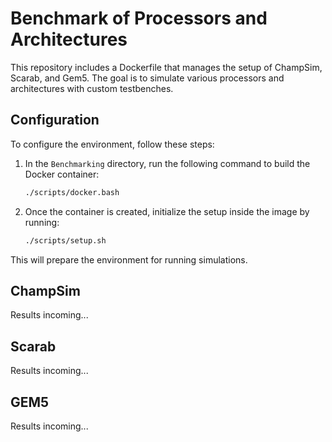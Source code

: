 # Benchmark of Processors and Architectures

This repository includes a Dockerfile that manages the setup of ChampSim, 
Scarab, and Gem5. The goal is to simulate various processors and architectures 
with custom testbenches.

## Configuration

To configure the environment, follow these steps:

1. In the `Benchmarking` directory, run the following command to build the 
Docker container:

    ```bash
    ./scripts/docker.bash
    ```

2. Once the container is created, initialize the setup inside the image by 
running:

    ```bash
    ./scripts/setup.sh
    ```

This will prepare the environment for running simulations.

## ChampSim

Results incoming...

## Scarab

Results incoming...

## GEM5

Results incoming...
